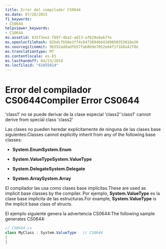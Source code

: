 ```yaml
---
title: Error del compilador CS0644
ms.date: 07/20/2015
f1_keywords:
- CS0644
helpviewer_keywords:
- CS0644
ms.assetid: 835f3ee2-f897-4ba2-ad13-af629a9ab7fe
ms.openlocfilehash: 02bdcfb50e2ff4c6473694b64109050353018a30
ms.sourcegitcommit: 9b552addadfb57fab0b9e7852ed4f1f1b8a42f8e
ms.translationtype: MT
ms.contentlocale: es-ES
ms.lasthandoff: 04/23/2019
ms.locfileid: "61655814"
---
```

# <a name="compiler-error-cs0644"></a><span data-ttu-id="4e354-102">Error del compilador CS0644</span><span class="sxs-lookup"><span data-stu-id="4e354-102">Compiler Error CS0644</span></span>
<span data-ttu-id="4e354-103">'class1' no se puede derivar de la clase especial 'class2'</span><span class="sxs-lookup"><span data-stu-id="4e354-103">'class1' cannot derive from special class 'class2'</span></span>  
  
 <span data-ttu-id="4e354-104">Las clases no pueden heredar explícitamente de ninguna de las clases base siguientes:</span><span class="sxs-lookup"><span data-stu-id="4e354-104">Classes cannot explicitly inherit from any of the following base classes:</span></span>  
  
-   <span data-ttu-id="4e354-105">**System.Enum**</span><span class="sxs-lookup"><span data-stu-id="4e354-105">**System.Enum**</span></span>  
  
-   <span data-ttu-id="4e354-106">**System.ValueType**</span><span class="sxs-lookup"><span data-stu-id="4e354-106">**System.ValueType**</span></span>  
  
-   <span data-ttu-id="4e354-107">**System.Delegate**</span><span class="sxs-lookup"><span data-stu-id="4e354-107">**System.Delegate**</span></span>  
  
-   <span data-ttu-id="4e354-108">**System.Array**</span><span class="sxs-lookup"><span data-stu-id="4e354-108">**System.Array**</span></span>  
  
 <span data-ttu-id="4e354-109">El compilador las usa como clases base implícitas.</span><span class="sxs-lookup"><span data-stu-id="4e354-109">These are used as implicit base classes by the compiler.</span></span> <span data-ttu-id="4e354-110">Por ejemplo, **System.ValueType** es la clase base implícita de las estructuras.</span><span class="sxs-lookup"><span data-stu-id="4e354-110">For example, **System.ValueType** is the implicit base class of structs.</span></span>  
  
 <span data-ttu-id="4e354-111">El ejemplo siguiente genera la advertencia CS0644:</span><span class="sxs-lookup"><span data-stu-id="4e354-111">The following sample generates CS0644:</span></span>  
  
```csharp  
// CS0644.cs  
class MyClass : System.ValueType   // CS0644  
{  
}  
```
